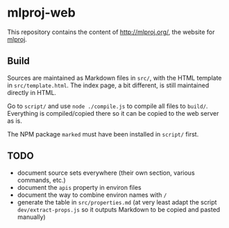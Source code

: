 # mlproj-web

This repository contains the content of http://mlproj.org/, the website
for [mlproj](https://github.com/fgeorges/mlproj).

## Build

Sources are maintained as Markdown files in `src/`, with the HTML template in
`src/template.html`.  The index page, a bit different, is still maintained
directly in HTML.

Go to `script/` and use `node ./compile.js` to compile all files to `build/`.
Everything is compiled/copied there so it can be copied to the web server as is.

The NPM package `marked` must have been installed in `script/` first.

## TODO

- document source sets everywhere (their own section, various commands, etc.)
- document the `apis` property in environ files
- document the way to combine environ names with `/`
- generate the table in `src/properties.md` (at very least adapt the script
  `dev/extract-props.js` so it outputs Markdown to be copied and pasted
  manually)
